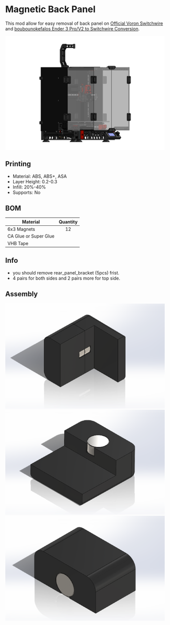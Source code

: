# Magnetic Back Panel

This mod allow for easy removal of back panel on [Official Voron Switchwire](https://github.com/VoronDesign/Voron-Switchwire) and [boubounokefalos Ender 3 Pro/V2 to Switchwire Conversion](https://github.com/boubounokefalos/Ender_SW).

![Install on Ender Switchwire](Images/Ender_Switchwire.PNG)

## Printing
* Material: ABS, ABS+, ASA
* Layer Height: 0.2-0.3
* Infill: 20%-40%
* Supports: No

## BOM
  | Material | Quantity |
  |-----|:----:|
  |6x3 Magnets|12|
  |CA Glue or Super Glue||
  |VHB Tape||

## Info
* you should remove rear_panel_bracket (5pcs) frist.
* 4 pairs for both sides and 2 pairs more for top side.

## Assembly

![Assembly](Images/Assembly.PNG)
![For Back Panel](Images/For_Back_Panel_Assembly.PNG)
![For Side Panel](Images/For_Side_Panel_Assembly.PNG)
